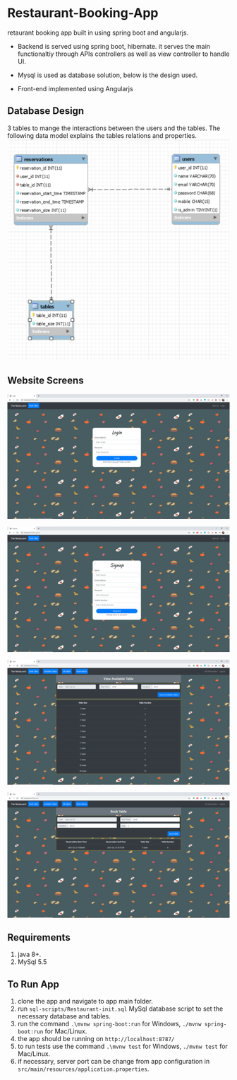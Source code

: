 # Restaurant-Booking-App
retaurant booking app built in using spring boot and angularjs. 

- Backend is served using spring boot, hibernate. it serves the main functionaltiy through APIs controllers as well as view controller to handle UI.

- Mysql is used as database solution, below is the design used. 

- Front-end implemented using Angularjs


## Database Design 
3 tables to mange the interactions between the users and the tables.
The following data model explains the tables relations and properties. 
![](presentation-images/ER.PNG?raw=true)

## Website Screens

![](presentation-images/screens-1.png?raw=true)
<br>

![](presentation-images/screens-2.png?raw=true)
<br>

![](presentation-images/screens-3.png?raw=true)
<br>

![](presentation-images/screens-4.png?raw=true)
<br>


## Requirements
1. java 8+.
2. MySql 5.5


## To Run App
1. clone the app and navigate to app main folder.  
2. run `sql-scripts/Restaurant-init.sql` MySql database script to set the necessary database and tables. 
3. run the command `.\mvnw spring-boot:run` for Windows,  `./mvnw spring-boot:run` for Mac/Linux.
4. the app should be running on `http://localhost:8787/`
5. to run tests use the command `.\mvnw test` for Windows,  `./mvnw test` for Mac/Linux.
6. if necessary, server port can be change from app configuration in `src/main/resources/application.properties`.



